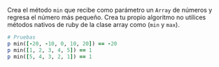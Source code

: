 Crea el método `min` que recibe como parámetro un `Array` de números y regresa el número más pequeño. Crea tu propio algoritmo no utilices métodos nativos de ruby de la clase array como (`min` y `max`).

```ruby
# Pruebas
p min([-20, -10, 0, 10, 20]) == -20
p min([1, 2, 3, 4, 5]) == 1
p min([5, 4, 3, 2, 1]) == 1
```
